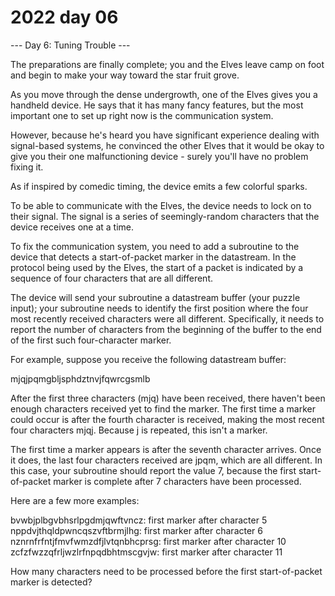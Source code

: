 # 2022 day 06

--- Day 6: Tuning Trouble ---

The preparations are finally complete; you and the Elves leave camp on foot and begin to make your way toward the star fruit grove.



As you move through the dense undergrowth, one of the Elves gives you a handheld device. He says that it has many fancy features, but the most important one to set up right now is the communication system.



However, because he's heard you have significant experience dealing with signal-based systems, he convinced the other Elves that it would be okay to give you their one malfunctioning device - surely you'll have no problem fixing it.



As if inspired by comedic timing, the device emits a few colorful sparks.



To be able to communicate with the Elves, the device needs to lock on to their signal. The signal is a series of seemingly-random characters that the device receives one at a time.



To fix the communication system, you need to add a subroutine to the device that detects a start-of-packet marker in the datastream. In the protocol being used by the Elves, the start of a packet is indicated by a sequence of four characters that are all different.



The device will send your subroutine a datastream buffer (your puzzle input); your subroutine needs to identify the first position where the four most recently received characters were all different. Specifically, it needs to report the number of characters from the beginning of the buffer to the end of the first such four-character marker.



For example, suppose you receive the following datastream buffer:



mjqjpqmgbljsphdztnvjfqwrcgsmlb



After the first three characters (mjq) have been received, there haven't been enough characters received yet to find the marker. The first time a marker could occur is after the fourth character is received, making the most recent four characters mjqj. Because j is repeated, this isn't a marker.



The first time a marker appears is after the seventh character arrives. Once it does, the last four characters received are jpqm, which are all different. In this case, your subroutine should report the value 7, because the first start-of-packet marker is complete after 7 characters have been processed.



Here are a few more examples:



bvwbjplbgvbhsrlpgdmjqwftvncz: first marker after character 5\
nppdvjthqldpwncqszvftbrmjlhg: first marker after character 6\
nznrnfrfntjfmvfwmzdfjlvtqnbhcprsg: first marker after character 10\
zcfzfwzzqfrljwzlrfnpqdbhtmscgvjw: first marker after character 11



How many characters need to be processed before the first start-of-packet marker is detected?



